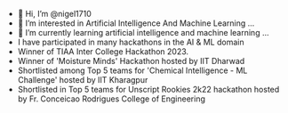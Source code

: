 - 👋 Hi, I’m @nigel1710
- 👀 I’m interested in Artificial Intelligence And Machine Learning ...
- 🌱 I’m currently learning artificial intelligence and machine learning ...
- I have participated in many hackathons in the AI & ML domain 
- Winner of TIAA Inter College Hackathon 2023.
- Winner of 'Moisture Minds' Hackathon hosted by IIT Dharwad
- Shortlisted among Top 5 teams for 'Chemical Intelligence - ML Challenge' hosted by IIT Kharagpur
- Shortlisted in Top 5 teams for Unscript Rookies 2k22 hackathon hosted by Fr. Conceicao Rodrigues College of Engineering

<!---
nigel1710/nigel1710 is a ✨ special ✨ repository because its `README.md` (this file) appears on your GitHub profile.
You can click the Preview link to take a look at your changes.
--->
